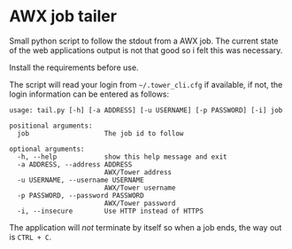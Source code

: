 # AWX job tailer

Small python script to follow the stdout from a AWX job. The current state of the web applications output is not that good so i felt this was necessary.

Install the requirements before use.

The script will read your login from `~/.tower_cli.cfg` if available, if not, the login information can be entered as follows:

```
usage: tail.py [-h] [-a ADDRESS] [-u USERNAME] [-p PASSWORD] [-i] job

positional arguments:
  job                   The job id to follow

optional arguments:
  -h, --help            show this help message and exit
  -a ADDRESS, --address ADDRESS
                        AWX/Tower address
  -u USERNAME, --username USERNAME
                        AWX/Tower username
  -p PASSWORD, --password PASSWORD
                        AWX/Tower password
  -i, --insecure        Use HTTP instead of HTTPS

```

The application will _not_ terminate by itself so when a job ends, the way out is `CTRL + C`.



